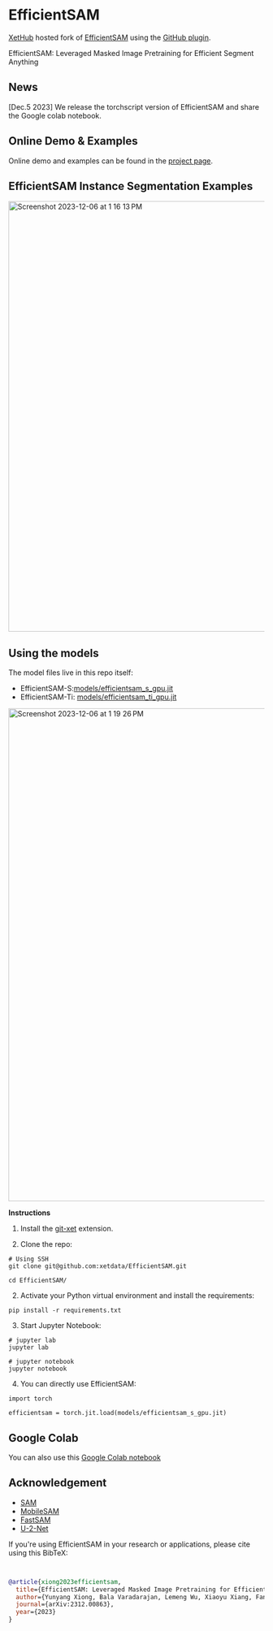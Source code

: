 # EfficientSAM

[XetHub](https://about.xethub.com) hosted fork of [EfficientSAM](https://github.com/yformer/EfficientSAM) using the [GitHub plugin](https://github.com/apps/xetdata).

EfficientSAM: Leveraged Masked Image Pretraining for Efficient Segment Anything

## News
[Dec.5 2023] We release the torchscript version of EfficientSAM and share the Google colab notebook.

## Online Demo & Examples
Online demo and examples can be found in the [project page](https://yformer.github.io/efficient-sam/).

## EfficientSAM Instance Segmentation Examples

<img width="848" alt="Screenshot 2023-12-06 at 1 16 13 PM" src="https://github.com/xetdata/EfficientSAM/assets/801507/6a4586e6-94cc-4eea-94e7-e78a6f57dcfe">


## Using the models

The model files live in this repo itself:

- EfficientSAM-S:[models/efficientsam_s_gpu.jit](models/efficientsam_s_gpu.jit)
- EfficientSAM-Ti: [models/efficientsam_ti_gpu.jit](models/efficientsam_ti_gpu.jit)

<img width="971" alt="Screenshot 2023-12-06 at 1 19 26 PM" src="https://github.com/xetdata/EfficientSAM/assets/801507/72374016-2b6f-4617-881a-9b7b45059a35">


**Instructions**

1. Install the [git-xet](https://xethub.com/assets/docs/getting-started/install) extension.

2. Clone the repo:

```
# Using SSH
git clone git@github.com:xetdata/EfficientSAM.git

cd EfficientSAM/
```

2. Activate your Python virtual environment and install the requirements:

```
pip install -r requirements.txt
```

3. Start Jupyter Notebook:

```
# jupyter lab
jupyter lab

# jupyter notebook
jupyter notebook
```

4. You can directly use EfficientSAM:

```
import torch

efficientsam = torch.jit.load(models/efficientsam_s_gpu.jit)
```

## Google Colab

You can also use this [Google Colab notebook](https://colab.research.google.com/drive/150dvh_lwbliC3020fWO9qASgy-so6sUZ?usp=sharing)


## Acknowledgement

+ [SAM](https://github.com/facebookresearch/segment-anything)
+ [MobileSAM](https://github.com/ChaoningZhang/MobileSAM)
+ [FastSAM](https://github.com/CASIA-IVA-Lab/FastSAM)
+ [U-2-Net](https://github.com/xuebinqin/U-2-Net)

If you're using EfficientSAM in your research or applications, please cite using this BibTeX:
```bibtex


@article{xiong2023efficientsam,
  title={EfficientSAM: Leveraged Masked Image Pretraining for Efficient Segment Anything},
  author={Yunyang Xiong, Bala Varadarajan, Lemeng Wu, Xiaoyu Xiang, Fanyi Xiao, Chenchen Zhu, Xiaoliang Dai, Dilin Wang, Fei Sun, Forrest Iandola, Raghuraman Krishnamoorthi, Vikas Chandra},
  journal={arXiv:2312.00863},
  year={2023}
}
```
